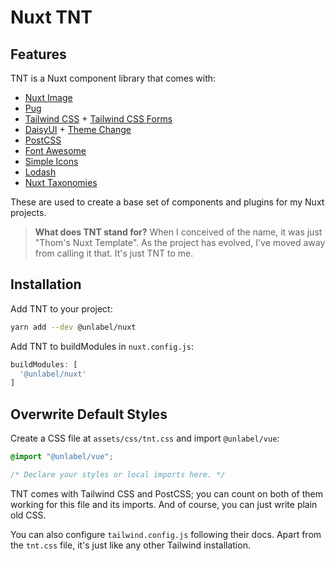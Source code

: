 # Nuxt TNT

## Features

TNT is a Nuxt component library that comes with:

- [Nuxt Image](https://image.nuxtjs.org/)
- [Pug](https://pugjs.org/api/getting-started.html)
- [Tailwind CSS](https://tailwindcss.com/) + [Tailwind CSS Forms](https://github.com/tailwindlabs/tailwindcss-forms)
- [DaisyUI](https://daisyui.com/) + [Theme Change](https://github.com/saadeghi/theme-change)
- [PostCSS](https://postcss.org/)
- [Font Awesome](https://fontawesome.com/)
- [Simple Icons](https://simpleicons.org/)
- [Lodash](https://lodash.com/)
- [Nuxt Taxonomies](https://github.com/thombruce/nuxt-taxonomies)

These are used to create a base set of components and plugins for my Nuxt projects.

> **What does TNT stand for?**
> When I conceived of the name, it was just "Thom's Nuxt Template".
> As the project has evolved, I've moved away from calling it that.
> It's just TNT to me.

## Installation

Add TNT to your project:

```sh
yarn add --dev @unlabel/nuxt
```

Add TNT to buildModules in `nuxt.config.js`:

```js
buildModules: [
  '@unlabel/nuxt'
]
```

## Overwrite Default Styles

Create a CSS file at `assets/css/tnt.css` and import `@unlabel/vue`:

```css
@import "@unlabel/vue";

/* Declare your styles or local imports here. */
```

TNT comes with Tailwind CSS and PostCSS; you can count on both of them working for this file and its imports. And of course, you can just write plain old CSS.

You can also configure `tailwind.config.js` following their docs. Apart from the `tnt.css` file, it's just like any other Tailwind installation.